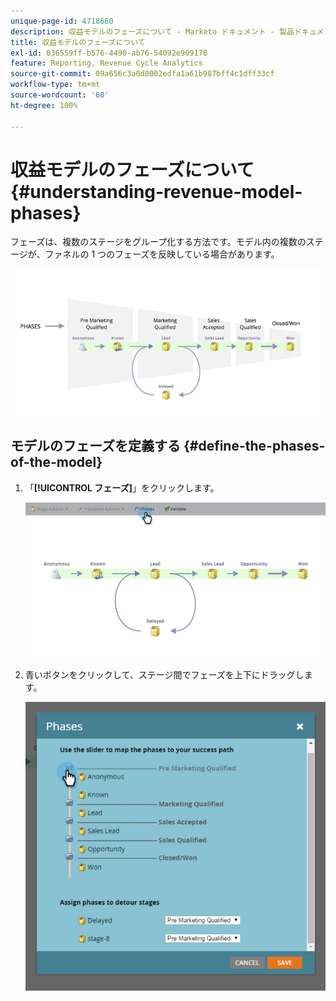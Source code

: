 ```yaml
---
unique-page-id: 4718660
description: 収益モデルのフェーズについて - Marketo ドキュメント - 製品ドキュメント
title: 収益モデルのフェーズについて
exl-id: 036559ff-b576-4490-ab76-54092e909178
feature: Reporting, Revenue Cycle Analytics
source-git-commit: 09a656c3a0d0002edfa1a61b987bff4c1dff33cf
workflow-type: tm+mt
source-wordcount: '60'
ht-degree: 100%

---
```


# 収益モデルのフェーズについて {#understanding-revenue-model-phases}

フェーズは、複数のステージをグループ化する方法です。モデル内の複数のステージが、ファネルの 1 つのフェーズを反映している場合があります。

![--](assets/image2015-6-12-16-3a56-3a40.png)

## モデルのフェーズを定義する {#define-the-phases-of-the-model}

1. 「**[!UICONTROL フェーズ]**」をクリックします。

   ![](assets/image2015-6-12-16-3a2-3a28.png)

1. 青いボタンをクリックして、ステージ間でフェーズを上下にドラッグします。

   ![](assets/image2015-6-12-16-3a5-3a31.png)
